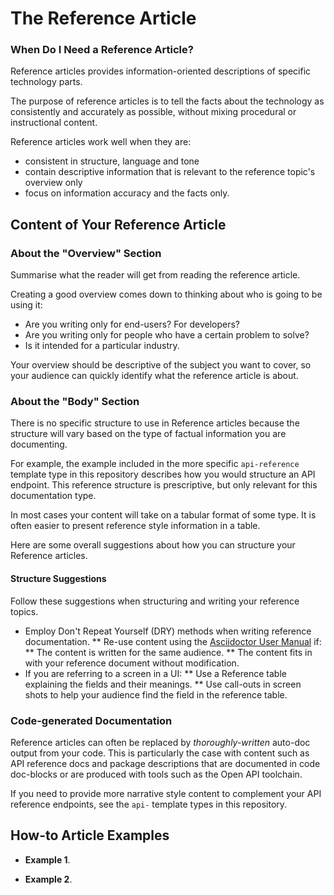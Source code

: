 # The Reference Article

### When Do I Need a Reference Article?

Reference articles provides information-oriented descriptions of specific technology parts.

The purpose of reference articles is to tell the facts about the technology as consistently and accurately as possible, without mixing procedural or instructional content.

Reference articles work well when they are:

* consistent in structure, language and tone
* contain descriptive information that is relevant to the reference topic's overview only
* focus on information accuracy and the facts only.

## Content of Your Reference Article

### About the "Overview" Section

Summarise what the reader will get from reading the reference article.

Creating a good overview comes down to thinking about who is going to be using it:

* Are you writing only for end-users? For developers?
* Are you writing only for people who have a certain problem to solve?
* Is it intended for a particular industry.

Your overview should be descriptive of the subject you want to cover, so your audience can quickly identify what the reference article is about.

### About the "Body" Section

There is no specific structure to use in Reference articles because the structure will vary based on the type of factual information you are documenting.

For example, the example included in the more specific `api-reference` template type in this repository describes how you would structure an API endpoint.
This reference structure is prescriptive, but only relevant for this documentation type.

In most cases your content will take on a tabular format of some type.
It is often easier to present reference style information in a table.

Here are some overall suggestions about how you can structure your Reference articles.

#### Structure Suggestions

Follow these suggestions when structuring and writing your reference topics.

* Employ Don't Repeat Yourself (DRY) methods when writing reference documentation.
** Re-use content using the [Asciidoctor User Manual](https://asciidoctor.org/docs/user-manual/#include-directive[Asciidoctor%20Include%20Directive]) if:
** The content is written for the same audience.
** The content fits in with your reference document without modification.
* If you are referring to a screen in a UI:
** Use a Reference table explaining the fields and their meanings.
** Use call-outs in screen shots to help your audience find the field in the reference table.

### Code-generated Documentation

Reference articles can often be replaced by _thoroughly-written_ auto-doc output from your code.
This is particularly the case with content such as API reference docs and package descriptions that are documented in code doc-blocks or are produced with tools such as the Open API toolchain.

If you need to provide more narrative style content to complement your API reference endpoints, see the `api-` template types in this repository.

## How-to Article Examples

* **Example 1**.

* **Example 2**.
